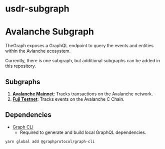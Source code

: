 # usdr-subgraph

# Avalanche Subgraph

TheGraph exposes a GraphQL endpoint to query the events and entities within the Avlanche ecosystem.

Currently, there is one subgraph, but additional subgraphs can be added in this repository.

## Subgraphs

1. **[Avalanche Mainnet](https://thegraph.com/hosted-service/subgraph/metlco4/usdr)**: Tracks transactions on the Avalanche network.
2. **[Fuji Testnet](https://thegraph.com/legacy-explorer/subgraph/pancakeswap/blocks)**: Tracks events on the Avalanche C Chain.

## Dependencies

- [Graph CLI](https://github.com/graphprotocol/graph-cli)
    - Required to generate and build local GraphQL dependencies.

```shell
yarn global add @graphprotocol/graph-cli
```
